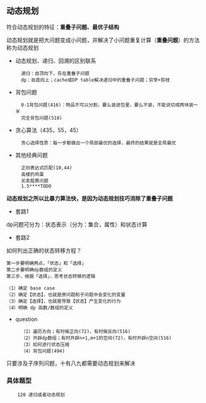 ## 动态规划

符合动态规划的特征：**重叠子问题、最优子结构**

动态规划就是把大问题变成小问题，并解决了小问题重复计算（**重叠问题**）的方法称为动态规划

- 动态规划、递归、回溯的区别联系

        递归：自顶向下，存在重叠子问题
        dp：自底向上；cache或DP table解决递归中的重叠子问题；穷举+剪枝

- 背包问题

        0-1背包问题(416)：物品不可以分割，要么装进包里，要么不装，不能说切成两块装一半
        完全背包问题(518)

- 贪心算法（435，55，45）

        贪心选择性质：每一步都做出一个局部最优的选择，最终的结果就是全局最优

- 其他经典问题

        正则表达式匹配(10,44)
        高楼扔鸡蛋
        买卖股票问题
        1.5****TODO

**动态规划之所以比暴力算法快，是因为动态规划技巧消除了重叠子问题**

- 套路1

dp问题可分为：状态表示（分为：集合，属性）和状态计算

- 套路2

如何列出正确的状态转移方程？

    第一步要明确两点，「状态」和「选择」
    第二步要明确dp数组的定义
    第三步，根据「选择」，思考状态转移的逻辑

    （1）确定 base case
    （2）确定【状态】，也就是原问题和子问题中会变化的变量
    （3）确定【选择】，也就是导致【状态】产生变化的行为
    （4）明确 dp 函数/数组的定义

- question

        （1）遍历方向；有时候正向(72)，有时候反向(516)
        （2）开辟dp数组；有时开辟n+1,m+1的空间(72)，有时开辟n空间(516)
        （3）如何进行状态压缩
        （4）背包问题(494)


只要涉及子序列问题，十有八九都需要动态规划来解决  

### 具体题型

        120 递归或者动态规划
        
